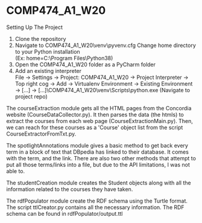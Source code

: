 # COMP474_A1_W20
Setting Up The Project
1. Clone the repository
2. Navigate to COMP474_A1_W20\venv\pyvenv.cfg
	Change home directory to your Python installation </br>
    (Ex: home=C:\Program Files\Python38)
3. Open the COMP474_A1_W20 folder as a PyCharm folder
4. Add an existing interpreter </br>
	File -> Settings -> Project: COMP474_A1_W20 -> Project Interpreter -> Top right cog -> Add -> Virtualenv Environment -> Existing Environment -> [...] -> [...]\COMP474_A1_W20\venv\Scripts\python.exe (Navigate to project repo)


The courseExtraction module gets all the HTML pages from the Concordia website (CourseDataCollector.py). It then parses the data (the htmls) to extract the courses from each web page (CourseExtractionMain.py). Then, we can reach for these courses as a 'Course' object list from the script CourseExtractorFromTxt.py.

The spotlightAnnotations module gives a basic method to get back every term in a block of text that DBpedia has linked to their database. It comes with the term, and the link. There are also two other methods that attempt to put all those terms/links into a file, but due to the API limitations, I was not able to.

The studentCreation module creates the Student objects along with all the information related to the courses they have taken.

The rdfPopulator module create the RDF schema using the Turtle format. The script ttlCreator.py contains all the necessary information. The RDF schema can be found in rdfPopulator/output.ttl

